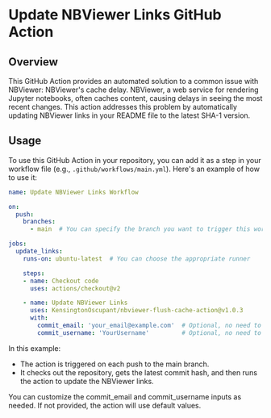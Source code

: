 # Update NBViewer Links GitHub Action

## Overview

This GitHub Action provides an automated solution to a common issue with NBViewer: NBViewer's cache delay. NBViewer, a web service for rendering Jupyter notebooks, often caches content, causing delays in seeing the most recent changes. This action addresses this problem by automatically updating NBViewer links in your README file to the latest SHA-1 version.

## Usage

To use this GitHub Action in your repository, you can add it as a step in your workflow file (e.g., `.github/workflows/main.yml`). Here's an example of how to use it:

```yaml
name: Update NBViewer Links Workflow

on:
  push:
    branches:
      - main  # You can specify the branch you want to trigger this workflow on

jobs:
  update_links:
    runs-on: ubuntu-latest  # You can choose the appropriate runner

    steps:
    - name: Checkout code
      uses: actions/checkout@v2

    - name: Update NBViewer Links
      uses: KensingtonOscupant/nbviewer-flush-cache-action@v1.0.3
      with:
        commit_email: 'your_email@example.com'  # Optional, no need to set this one
        commit_username: 'YourUsername'         # Optional, no need to set this one
```

In this example:  
  
- The action is triggered on each push to the main branch.
- It checks out the repository, gets the latest commit hash, and then runs the action to update the NBViewer links.

You can customize the commit_email and commit_username inputs as needed. If not provided, the action will use default values.